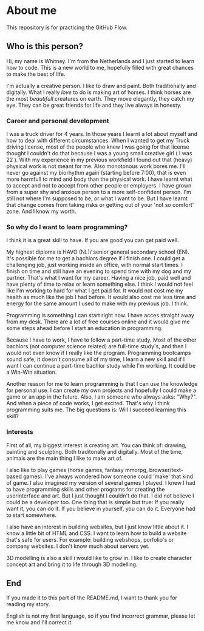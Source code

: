 # About me
This repository is for practicing the GitHub Flow.

## Who is this person?
  Hi, my name is Whitney.
  I'm from the Netherlands and I just started to learn how to code.
  This is a new world to me, hopefully filled with great chances to make the best of life.

  I'm actually a creative person. I like to draw and paint. Both traditionally and digitally.
  What I really *love* to do is making art of horses. I think horses are the most *beautifull* creatures on earth. 
  They move elegantly, they catch my eye. They can be great friends for life and  they live always in honesty.
  
### Career and personal development
  I was a truck driver for 4 years. In those years I learnt a lot about myself and how to deal with different circumstances. 
  When I wanted to get my Truck driving license, most of the people who knew I was going for that license thought I couldn't  do that because I was a young small creative girl ( I was 22 ).
  With my experience in my previous workfield I found out that (heavy) physical work is not meant for me. Also monotonous work bores me. 
  I'll never go against my biorhythm again (starting before 7:00), that is even more harmfull to mind and body than the physical work.
  I have learnt what to accept and not to accept from other people or employers. 
  I have grown from a super shy and anxious person to a more self-confident person. 
  I'm still not where I'm supposed to be, or what I want to be. But I have learnt that change comes from taking risks or getting out of your 'not so comfort' zone.
  And I know my worth.

### So why do I want to learn programming?
  I think it is a great skill to have. If you are good you can get paid well. 
  
  My highest diploma is HAVO (NL)/ senior general secondary school  (EN). It's possible for me to get a bachlors degree if I finish one.
  I could get a challenging job, just working inside an office, with normal start times. I finish on time and still have an evening to spend time with my dog and my partner.
  That's what I want for my career. Having a nice job, paid well and have plenty of time to relax or learn something else. I think I would not feel like I'm working to hard for what I get paid for.
  It would not cost me my health as much like the job I had before. It would also cost me less time and energy for the same amount I used to make with my previous job. I think.

  Programming is something I can start right now. I have acces straight away from my desk. 
  There are a lot of free courses online and it would give me some steps ahead before I start an education in programming.

  Because I have to work, I have to follow a part-time study. Most of the other bachlors (not computer science related) are full-time study's, and then I would not even know if I really like the program.
  Programming bootcamps sound safe, it doesn't consume all of my time, I learn a new skill and if I want I can continue a part-time bachlor study while I'm working. It could be a Win-Win situation.

  Another reason for me to learn programming is that I can use the knowledge for personal use. I can create my own projects and hopefully I could make a game or an app in the future.
  Also, I am someone who always asks: "Why?". And when a piece of code works, I get excited.
  That's why I think programming suits me. 
  The big questions is: Will I succeed learning this skill?

### Interests
  First of all, my biggest interest is creating art. 
  You can think of: drawing, painting and sculpting. Both traditonally and digitally.
  Most of the time, animals are the main thing I like to make art of.
  
  I also like to play games (horse games, fantasy mmorpg, browser/text-based games). I've always wondered how someone could 'make' that kind of game. I also imagined my version of several games I played.
  I knew I had to have programming skills and other programs for creating the userinterface and art. But I just thought I couldn't do that. I did not believe I could be a developer too.
  One thing that is simple but true: If you really want it, you can do it. 
  If you believe in yourself, you can do it. 
  Everyone had to start somewhere. 

  I also have an interest in building websites, but I just know little about it. I know a little bit of HTML and CSS. 
  I want to learn how to build a website that's safe for users. For example: building webshops, porfolio's or company websites. I don't know much about servers yet.

  3D modelling is also a skill i would like to grow in. I like to create character concept art and bring it to life through 3D modelling. 

## End
  If you made it to this part of the README.md, 
  I want to thank you for reading my story. 

  
  English is not my first language, so if you find incorrect grammar, please let me know and I'll correct it.

  
